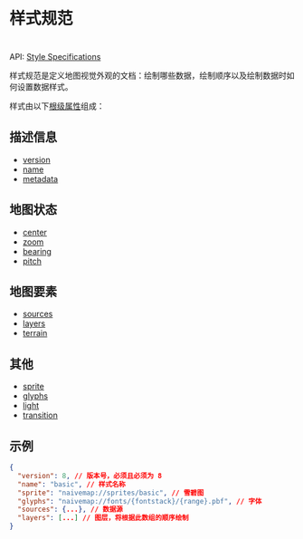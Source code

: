 # 样式规范

<div class="tip custom-block" style="padding-top: 8px">

API: [Style Specifications](https://maplibre.org/maplibre-gl-js/docs/style-spec/)

</div>

样式规范是定义地图视觉外观的文档：绘制哪些数据，绘制顺序以及绘制数据时如何设置数据样式。

样式由以下[根级属性](https://maplibre.org/maplibre-style-spec/root/)组成：

## 描述信息

- [version](https://maplibre.org/maplibre-style-spec/root/#version)
- [name](https://maplibre.org/maplibre-style-spec/root/#name)
- [metadata](https://maplibre.org/maplibre-style-spec/root/#metadata)

## 地图状态

- [center](https://maplibre.org/maplibre-style-spec/root/#center)
- [zoom](https://maplibre.org/maplibre-style-spec/root/#zoom)
- [bearing](https://maplibre.org/maplibre-style-spec/root/#bearing)
- [pitch](https://maplibre.org/maplibre-style-spec/root/#pitch)

## 地图要素

- [sources](https://maplibre.org/maplibre-style-spec/root/#sources)
- [layers](https://maplibre.org/maplibre-style-spec/root/#layers)
- [terrain](https://maplibre.org/maplibre-style-spec/root/#terrain)

## 其他

- [sprite](https://maplibre.org/maplibre-style-spec/root/#sprite)
- [glyphs](https://maplibre.org/maplibre-style-spec/root/#glyphs)
- [light](https://maplibre.org/maplibre-style-spec/root/#light)
- [transition](https://maplibre.org/maplibre-style-spec/root/#transition)

## 示例

```json
{
  "version": 8, // 版本号，必须且必须为 8
  "name": "basic", // 样式名称
  "sprite": "naivemap://sprites/basic", // 雪碧图
  "glyphs": "naivemap://fonts/{fontstack}/{range}.pbf", // 字体
  "sources": {...}, // 数据源
  "layers": [...] // 图层，将根据此数组的顺序绘制
}
```
